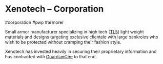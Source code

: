 # Xenotech &ndash; Corporation

#corporation #pwp #armorer

Small armor manufacturer specializing in high tech ([TL5](../../../Gaming/StarsWithoutNumber/TL5.md)) light weight materials and designs targeting exclusive clientele with large bankroles who wish to be protected without cramping their fashion style.

Xenotech has invested heavily in securing their proprietary information and has contracted with [GuardianOne](../../../Gaming/StarsWithoutNumber/PiratesWithoutPlunder/GuardianOne.md) to that end.
